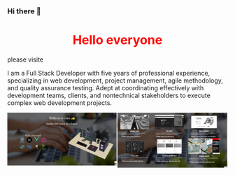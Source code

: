 <style>
    h1{
        color:red
    }
</style>
### Hi there 👋

<!--
**LucktoSky/LucktoSky** is a ✨ _special_ ✨ repository because its `README.md` (this file) appears on your GitHub profile.

Here are some ideas to get you started:

- 🔭 I’m currently working on ...
- 🌱 I’m currently learning ...
- 👯 I’m looking to collaborate on ...
- 🤔 I’m looking for help with ...
- 💬 Ask me about ...
- 📫 How to reach me: ...
- 😄 Pronouns: ...
- ⚡ Fun fact: ...
-->

<h1 style="text-align: center;">Hello everyone</h1>
please visite  <a style="" href=""></a>
<p>I am a Full Stack Developer with five years of professional experience, specializing in web development, project management, agile methodology, and quality assurance testing. Adept at coordinating effectively with development teams, clients, and nontechnical stakeholders to execute complex web development projects. </p>
<div style="display: grid;   grid-template-columns: auto auto auto auto;">
    <img src="./public/1.png" width="100%" />
    <img src="./public/2.png"  width="100%"/>
</div>